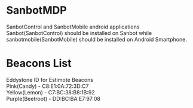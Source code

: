 # SanbotMDP
SanbotControl and SanbotMobile android applications  
Sanbot(SanbotControl) should be installed on Sanbot while sanbotmobile(SanbotMobile) should be installed on Android Smartphone.
# Beacons List
Eddystone ID for Estimote Beacons  
Pink(Candy) - C8:E1:0A:72:3D:C7  
Yellow(Lemon) - C7:BC:38:B8:1B:92  
Purple(Beetroot) - DD:BC:BA:E7:97:08  
  
